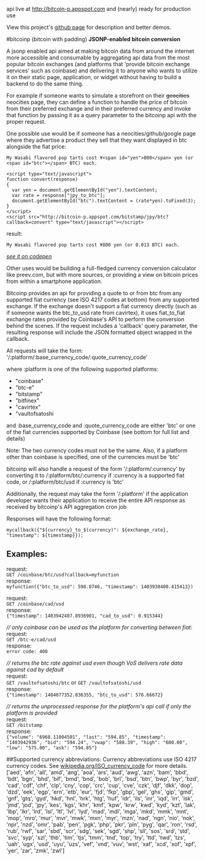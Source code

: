 api live at http://bitcoin-p.appspot.com and (nearly) ready for production use

View this project's [github page](http://hmsimha.github.io/bitcoinp) for description and better demos.

#bitcoinp (bitcoin with padding)
**JSONP-enabled bitcoin conversion**

A jsonp enabled api aimed at making bitcoin data from around the internet more accessible and consumable by aggregating api data from the most popular bitcoin exchanges (and platforms that 'provide bitcoin exchange services' such as coinbase) and delivering it to anyone who wants to utilize it on their static page, application, or widget without having to build a backend to do the same thing.

For example if someone wants to simulate a storefront on their ~~geocities~~ neocities page, they can define a function to handle the price of bitcoin from their preferred exchange and in their preferred currency and invoke that function by passing it as a query parameter to the bitcoinp api with the proper request.

One possible use would be if someone has a neocities/github/google page where they advertise a product they sell that they want displayed in btc alongside the fiat price:

    My Wasabi flavored pop tarts cost ¥<span id="yen">800</span> yen (or <span id="btc"></span> BTC) each.
    
    <script type="text/javascript">
    function convert(response)
    {
      var yen = document.getElementById("yen").textContent;
      var rate = response["jpy_to_btc"];
      document.getElementById("btc").textContent = (rate*yen).toFixed(3);
    }
    </script>
    <script src="http://bitcoin-p.appspot.com/bitstamp/jpy/btc?callback=convert" type="text/javascript"></script>

result:

`My Wasabi flavored pop tarts cost ¥800 yen (or 0.013 BTC) each.`

*[see it on codepen](http://codepen.io/anon/pen/HkfuA)*

Other uses would be building a full-fledged currency conversion calculator like preev.com, but with more sources, or providing a view on bitcoin prices from within a smartphone application.

Bitcoinp provides an api for providing a quote to or from btc from any supported fiat currency (see ISO 4217 codes at bottom) from any supported exchange. If the exchange doesn't support a fiat currency directly (such as if someone wants the btc_to_usd rate from cavirtex), it uses fiat_to_fiat exchange rates provided by Coinbase's API to perform the conversion behind the scenes. If the request includes a 'callback' query parameter, the resulting response will include the JSON formatted object wrapped in the callback.

All requests will take the form:  
'/:platform/:base\_currency\_code/:quote\_currency\_code'

where :platform is one of the following supported platforms:

* "coinbase"
* "btc-e"
* "bitstamp"
* "bitfinex"
* "cavirtex"
* "vaultofsatoshi

and :base\_currency\_code and :quote\_currency\_code are either 'btc' or one of the fiat currencies supported by Coinbase (see bottom for full list and details)

Note: The two currency codes must not be the same. Also, if a platform other than coinbase is specified, one of the currencies must be 'btc'

bitcoinp will also handle a request of the form '/:platform/:currency' by converting it to /:platform/btc/:currency if :currency is a supported fiat code, or /:platform/btc/usd if :currency is 'btc'

Additionally, the request may take the form '/:platform' if the application developer wants their application to receive the entire API response as received by bitcoinp's API aggregation cron job

Responses will have the following format:

`mycallback({"${currency}_to_$(currency)": ${exchange_rate}, "timestamp": ${timestamp}});`

Examples:
---

request:  
`GET /coinbase/btc/usd?callback=myfunction`  
response:  
`myfunction({"btc_to_usd": 598.0746, "timestamp": 1403938400.415413})`

request:  
`GET /coinbase/cad/usd`  
response:  
`{"timestamp": 1403942407.8936901, "cad_to_usd": 0.915344}`

*// only coinbase can be used as the platform for converting between fiat:*  
request:  
`GET /btc-e/cad/usd`  
response:  
`error code: 400`  

*// returns the btc rate against usd even though VoS delivers rate data against cad by default*  
request:  
`GET /vaultofsatoshi/btc` or `GET /vaultofsatoshi/usd`  
response:  
`{"timestamp": 1404077352.836355, "btc_to_usd": 576.66672}`

*// returns the unprocessed response for the platform's api call if only the platform is provided*  
request:  
`GET /bitstamp`  
response:   
`{"volume": "6968.11004501", "last": "594.85", "timestamp": "1403942936", "bid": "594.24", "vwap": "588.39", "high": "600.00", "low": "575.00", "ask": "594.85"}`

##Supported currency abbreviations:
Currency abbreviations use ISO 4217 currency codes. See [wikipedia.org/ISO\_currency\_code](http://en.wikipedia.org/wiki/ISO_currency_code) for more details.
['aed', 'afn', 'all', 'amd', 'ang', 'aoa', 'ars', 'aud', 'awg', 'azn', 'bam', 'bbd', 'bdt', 'bgn', 'bhd', 'bif', 'bmd', 'bnd', 'bob', 'brl', 'bsd', 'btn', 'bwp', 'byr', 'bzd', 'cad', 'cdf', 'chf', 'clp', 'cny', 'cop', 'crc', 'cup', 'cve', 'czk', 'djf', 'dkk', 'dop', 'dzd', 'eek', 'egp', 'ern', 'etb', 'eur', 'fjd', 'fkp', 'gbp', 'gel', 'ghs', 'gip', 'gmd', 'gnf', 'gtq', 'gyd', 'hkd', 'hnl', 'hrk', 'htg', 'huf', 'idr', 'ils', 'inr', 'iqd', 'irr', 'isk', 'jmd', 'jod', 'jpy', 'kes', 'kgs', 'khr', 'kmf', 'kpw', 'krw', 'kwd', 'kyd', 'kzt', 'lak', 'lbp', 'lkr', 'lrd', 'lsl', 'ltl', 'lvl', 'lyd', 'mad', 'mdl', 'mga', 'mkd', 'mmk', 'mnt', 'mop', 'mro', 'mur', 'mvr', 'mwk', 'mxn', 'myr', 'mzn', 'nad', 'ngn', 'nio', 'nok', 'npr', 'nzd', 'omr', 'pab', 'pen', 'pgk', 'php', 'pkr', 'pln', 'pyg', 'qar', 'ron', 'rsd', 'rub', 'rwf', 'sar', 'sbd', 'scr', 'sdg', 'sek', 'sgd', 'shp', 'sll', 'sos', 'srd', 'std', 'svc', 'syp', 'szl', 'thb', 'tim', 'tjs', 'tmm', 'tnd', 'top', 'try', 'ttd', 'twd', 'tzs', 'uah', 'ugx', 'usd', 'uyu', 'uzs', 'vef', 'vnd', 'vuv', 'wst', 'xaf', 'xcd', 'xof', 'xpf', 'yer', 'zar', 'zmk', 'zwl']